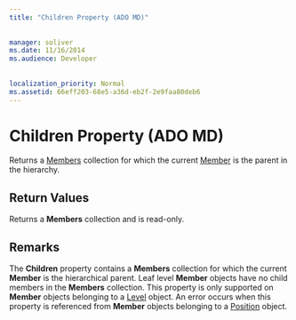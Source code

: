 ```yaml
---
title: "Children Property (ADO MD)"
  
  
manager: soliver
ms.date: 11/16/2014
ms.audience: Developer
 
  
localization_priority: Normal
ms.assetid: 66eff203-68e5-a36d-eb2f-2e9faa80deb6
---
```


# Children Property (ADO MD)

Returns a [Members](members-collection-ado-md.md) collection for which the current [Member](member-object-ado-md.md) is the parent in the hierarchy. 
  
## Return Values

Returns a **Members** collection and is read-only. 
  
## Remarks

The **Children** property contains a **Members** collection for which the current **Member** is the hierarchical parent. Leaf level **Member** objects have no child members in the **Members** collection. This property is only supported on **Member** objects belonging to a [Level](level-object-ado-md.md) object. An error occurs when this property is referenced from **Member** objects belonging to a [Position](position-object-ado-md.md) object. 
  

